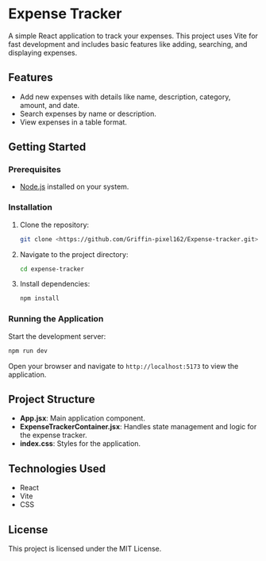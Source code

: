 # Expense Tracker

A simple React application to track your expenses. This project uses Vite for fast development and includes basic features like adding, searching, and displaying expenses.

## Features
- Add new expenses with details like name, description, category, amount, and date.
- Search expenses by name or description.
- View expenses in a table format.

## Getting Started

### Prerequisites
- [Node.js](https://nodejs.org/) installed on your system.

### Installation
1. Clone the repository:
    ```bash
    git clone <https://github.com/Griffin-pixel162/Expense-tracker.git>
    ```
2. Navigate to the project directory:
    ```bash
    cd expense-tracker
    ```
3. Install dependencies:
    ```bash
    npm install
    ```

### Running the Application
Start the development server:
```bash
npm run dev
```
Open your browser and navigate to `http://localhost:5173` to view the application.

## Project Structure
- **App.jsx**: Main application component.
- **ExpenseTrackerContainer.jsx**: Handles state management and logic for the expense tracker.
- **index.css**: Styles for the application.

## Technologies Used
- React
- Vite
- CSS

## License
This project is licensed under the MIT License.